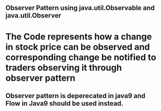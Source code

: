 ## Observer Pattern using java.util.Observable and java.util.Observer
# The Code represents how a change in stock price can be observed and corresponding change be notified to traders observing it through observer pattern

## Observer pattern is deperecated in java9 and Flow in Java9 should be used instead.